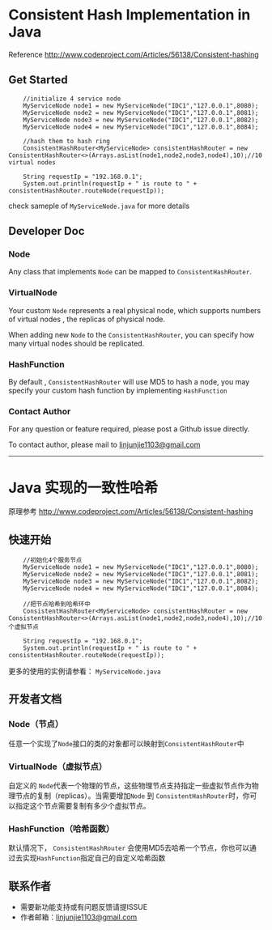 # Consistent Hash Implementation in Java

Reference http://www.codeproject.com/Articles/56138/Consistent-hashing

## Get Started

        //initialize 4 service node
        MyServiceNode node1 = new MyServiceNode("IDC1","127.0.0.1",8080);
        MyServiceNode node2 = new MyServiceNode("IDC1","127.0.0.1",8081);
        MyServiceNode node3 = new MyServiceNode("IDC1","127.0.0.1",8082);
        MyServiceNode node4 = new MyServiceNode("IDC1","127.0.0.1",8084);

        //hash them to hash ring
        ConsistentHashRouter<MyServiceNode> consistentHashRouter = new ConsistentHashRouter<>(Arrays.asList(node1,node2,node3,node4),10);//10 virtual nodes

        String requestIp = "192.168.0.1";
        System.out.println(requestIp + " is route to " + consistentHashRouter.routeNode(requestIp));

  check sameple of `MyServiceNode.java` for more details



## Developer Doc

### Node

Any class that implements `Node` can be mapped to `ConsistentHashRouter`.

### VirtualNode

Your custom `Node` represents a real physical node, which supports numbers of virtual nodes , the replicas of physical node.

When adding new `Node` to the `ConsistentHashRouter`, you can specify how many virtual nodes should be replicated.

### HashFunction

By default , `ConsistentHashRouter` will use MD5 to hash a node, you may specify your custom hash function by implementing `HashFunction`


### Contact Author

For any question or feature required, please post a Github issue directly.

To contact author, please mail to linjunjie1103@gmail.com

----------------------------------------------------------------------------------------------

# Java 实现的一致性哈希 

原理参考 http://www.codeproject.com/Articles/56138/Consistent-hashing

## 快速开始

        //初始化4个服务节点
        MyServiceNode node1 = new MyServiceNode("IDC1","127.0.0.1",8080);
        MyServiceNode node2 = new MyServiceNode("IDC1","127.0.0.1",8081);
        MyServiceNode node3 = new MyServiceNode("IDC1","127.0.0.1",8082);
        MyServiceNode node4 = new MyServiceNode("IDC1","127.0.0.1",8084);

        //把节点哈希到哈希环中
        ConsistentHashRouter<MyServiceNode> consistentHashRouter = new ConsistentHashRouter<>(Arrays.asList(node1,node2,node3,node4),10);//10个虚拟节点

        String requestIp = "192.168.0.1";
        System.out.println(requestIp + " is route to " + consistentHashRouter.routeNode(requestIp));

  更多的使用的实例请参看： `MyServiceNode.java`



## 开发者文档

### Node（节点）

任意一个实现了`Node`接口的类的对象都可以映射到`ConsistentHashRouter`中

### VirtualNode（虚拟节点）

自定义的 `Node`代表一个物理的节点，这些物理节点支持指定一些虚拟节点作为物理节点的复制（replicas）。当需要增加`Node` 到 `ConsistentHashRouter`时，你可以指定这个节点需要复制有多少个虚拟节点。


### HashFunction（哈希函数）

默认情况下， `ConsistentHashRouter` 会使用MD5去哈希一个节点，你也可以通过去实现`HashFunction`指定自己的自定义哈希函数



## 联系作者

- 需要新功能支持或有问题反馈请提ISSUE
- 作者邮箱：linjunjie1103@gmail.com
